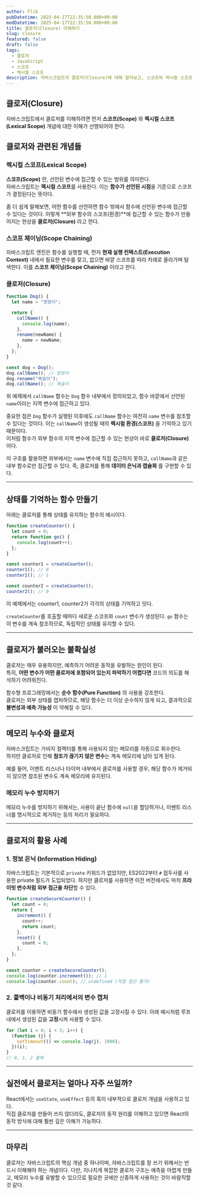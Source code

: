 ```yaml
---
author: Flik
pubDatetime: 2025-04-17T22:35:50.000+09:00
modDatetime: 2025-04-17T22:35:50.000+09:00
title: 클로저(Closure) 이해하기
slug: closure
featured: false
draft: false
tags:
  - 클로저
  - JavaScript
  - 스코프
  - 렉시컬 스코프
description: 자바스크립트의 클로저(Closure)에 대해 알아보고, 스코프와 렉시컬 스코프 개념을 통해 클로저의 동작 원리를 이해합니다.
---
```


## 클로저(Closure)

자바스크립트에서 클로저를 이해하려면 먼저 **스코프(Scope)** 와 **렉시컬 스코프(Lexical Scope)** 개념에 대한 이해가 선행되어야 한다.

## 클로저와 관련된 개념들

### 렉시컬 스코프(Lexical Scope)

**스코프(Scope)** 란, 선언된 변수에 접근할 수 있는 범위를 의미한다.  
자바스크립트는 **렉시컬 스코프**를 사용한다. 이는 **함수가 선언된 시점**을 기준으로 스코프가 결정된다는 뜻이다.

좀 더 쉽게 말해보면, 어떤 함수를 선언하면 함수 밖에서 함수에 선언된 변수에 접근할 수 있다는 것이다.
이렇게 **외부 함수의 스코프(환경)**에 접근할 수 있는 함수가 만들어지는 현상을 **클로저(Closure)** 라고 한다.

### 스코프 체이닝(Scope Chaining)

자바스크립트 엔진은 함수를 실행할 때, 먼저 **현재 실행 컨텍스트(Execution Context)** 내에서 필요한 변수를 찾고, 없으면 바깥 스코프를 따라 차례로 올라가며 탐색한다. 이를 **스코프 체이닝(Scope Chaining)** 이라고 한다.

### 클로저(Closure)

```js
function Dog() {
  let name = "멍멍이";

  return {
    callName() {
      console.log(name);
    },
    rename(newName) {
      name = newName;
    },
  };
}

const dog = Dog();
dog.callName(); // 멍멍이
dog.rename("복슬이");
dog.callName(); // 복슬이
```

위 예제에서 `callName` 함수는 `Dog` 함수 내부에서 정의되었고, 함수 바깥에서 선언된 `name`이라는 지역 변수에 접근하고 있다.

중요한 점은 `Dog` 함수가 실행된 이후에도 `callName` 함수는 여전히 `name` 변수를 참조할 수 있다는 것이다. 이는 `callName`이 생성될 때의 **렉시컬 환경(스코프)** 을 기억하고 있기 때문이다.  
이처럼 함수가 외부 함수의 지역 변수에 접근할 수 있는 현상이 바로 **클로저(Closure)** 이다.

이 구조를 활용하면 외부에서는 `name` 변수에 직접 접근하지 못하고, `callName`과 같은 내부 함수로만 접근할 수 있다. 즉, 클로저를 통해 **데이터 은닉과 캡슐화** 를 구현할 수 있다.

---

## 상태를 기억하는 함수 만들기

아래는 클로저를 통해 상태를 유지하는 함수의 예시이다.

```js
function createCounter() {
  let count = 0;
  return function go() {
    console.log(count++);
  };
}

const counter1 = createCounter();
counter1(); // 0
counter1(); // 1

const counter2 = createCounter();
counter2(); // 0
```

이 예제에서는 counter1, counter2가 각각의 상태를 기억하고 잇다.

`createCounter`를 호출할 때마다 새로운 스코프와 `count` 변수가 생성된다.
`go` 함수는 이 변수를 계속 참조하므로, 독립적인 상태를 유지할 수 있다.

---

## 클로저가 불러오는 불확실성

클로저는 매우 유용하지만, 예측하기 어려운 동작을 유발하는 원인이 된다.  
특히, **어떤 변수가 어떤 클로저에 포함되어 있는지 파악하기 어렵다면** 코드의 의도를 해석하기 어려워진다.

함수형 프로그래밍에서는 **순수 함수(Pure Function)** 의 사용을 강조한다.  
클로저는 외부 상태를 캡처하므로, 해당 함수는 더 이상 순수하지 않게 되고, 결과적으로 **불변성과 예측 가능성** 이 약해질 수 있다.

---

## 메모리 누수와 클로저

자바스크립트는 가비지 컬렉터를 통해 사용되지 않는 메모리를 자동으로 회수한다.  
하지만 클로저로 인해 **참조가 끊기지 않은 변수**는 계속 메모리에 남아 있게 된다.

예를 들어, 이벤트 리스너나 타이머 내부에서 클로저를 사용할 경우, 해당 함수가 제거되지 않으면 참조된 변수도 계속 메모리에 유지된다.

### 메모리 누수 방지하기

메모리 누수를 방지하기 위해서는, 사용이 끝난 함수에 `null`을 할당하거나, 이벤트 리스너를 명시적으로 제거하는 등의 처리가 필요하다.

---

## 클로저의 활용 사례

### 1. 정보 은닉 (Information Hiding)

자바스크립트는 기본적으로 `private` 키워드가 없었지만, ES2022부터 `#` 접두사를 사용한 private 필드가 도입되었다. 하지만 클로저를 사용하면 이전 버전에서도 마치 **프라이빗 변수처럼 외부 접근을 차단**할 수 있다.

```js
function createSecureCounter() {
  let count = 0;
  return {
    increment() {
      count++;
      return count;
    },
    reset() {
      count = 0;
    },
  };
}

const counter = createSecureCounter();
console.log(counter.increment()); // 1
console.log(counter.count); // undefined (직접 접근 불가)
```

### 2. 콜백이나 비동기 처리에서의 변수 캡처

클로저를 이용하면 비동기 함수에서 생성된 값을 고정시킬 수 있다.
아래 예시처럼 루프 내에서 생성된 값을 **고정**시켜 사용할 수 있다.

```js
for (let i = 0; i < 3; i++) {
  (function (j) {
    setTimeout(() => console.log(j), 1000);
  })(i);
}
// 0, 1, 2 출력
```

---

## 실전에서 클로저는 얼마나 자주 쓰일까?

React에서는 `useState`, `useEffect` 등의 훅이 내부적으로 클로저 개념을 사용하고 있다.  
직접 클로저를 만들어 쓰지 않더라도, 클로저의 동작 원리를 이해하고 있으면 React의 동작 방식에 대해 훨씬 깊은 이해가 가능하다.

---

## 마무리

클로저는 자바스크립트의 핵심 개념 중 하나이며, 자바스크립트를 잘 쓰기 위해서는 반드시 이해해야 하는 개념이다. 다만, 지나치게 복잡한 클로저 구조는 예측을 어렵게 만들고, 메모리 누수를 유발할 수 있으므로 필요한 곳에만 신중하게 사용하는 것이 바람직할 것 같다.
